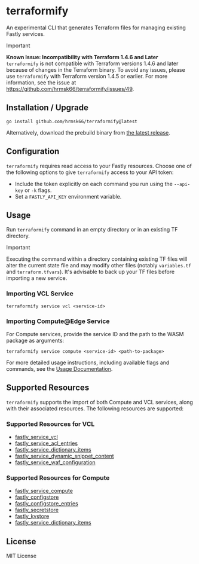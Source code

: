 # terraformify

An experimental CLI that generates Terraform files for managing existing Fastly services.

> [!IMPORTANT]
> **Known Issue: Incompatibility with Terraform 1.4.6 and Later**<br>
> `terraformify` is not compatible with Terraform versions 1.4.6 and later because of changes in the Terraform binary. To avoid any issues, please use `terraformify` with Terraform version 1.4.5 or earlier. For more information, see the issue at https://github.com/hrmsk66/terraformify/issues/49.

## Installation / Upgrade

```
go install github.com/hrmsk66/terraformify@latest
```

Alternatively, download the prebuild binary from [the latest release](https://github.com/hrmsk66/terraformify/releases/latest).

## Configuration

`terraformify` requires read access to your Fastly resources. Choose one of the following options to give `terraformify` access to your API token:

- Include the token explicitly on each command you run using the `--api-key` or `-k` flags.
- Set a `FASTLY_API_KEY` environment variable.

## Usage

Run `terraformify` command in an empty directory or in an existing TF directory.

> [!IMPORTANT]
> Executing the command within a directory containing existing TF files will alter the current state file and may modify other files (notably `variables.tf` and `terraform.tfvars`). It's advisable to back up your TF files before importing a new service.

### Importing VCL Service

```
terraformify service vcl <service-id>
```

### Importing Compute@Edge Service

For Compute services, provide the service ID and the path to the WASM package as arguments:

```
terraformify service compute <service-id> <path-to-package>
```

For more detailed usage instructions, including available flags and commands, see the [Usage Documentation](docs/USAGE.md).

## Supported Resources

`terraformify` supports the import of both Compute and VCL services, along with their associated resources. The following resources are supported:

### Supported Resources for VCL

- [fastly_service_vcl](https://registry.terraform.io/providers/fastly/fastly/latest/docs/resources/service_vcl)
- [fastly_service_acl_entries](https://registry.terraform.io/providers/fastly/fastly/latest/docs/resources/service_acl_entries)
- [fastly_service_dictionary_items](https://registry.terraform.io/providers/fastly/fastly/latest/docs/resources/service_dictionary_items)
- [fastly_service_dynamic_snippet_content](https://registry.terraform.io/providers/fastly/fastly/latest/docs/resources/service_dynamic_snippet_content)
- [fastly_service_waf_configuration](https://registry.terraform.io/providers/fastly/fastly/latest/docs/resources/service_waf_configuration)

### Supported Resources for Compute

- [fastly_service_compute](https://registry.terraform.io/providers/fastly/fastly/latest/docs/resources/service_compute)
- [fastly_configstore](https://registry.terraform.io/providers/fastly/fastly/latest/docs/resources/configstore)
- [fastly_configstore_entries](https://registry.terraform.io/providers/fastly/fastly/latest/docs/resources/configstore_entries)
- [fastly_secretstore](https://registry.terraform.io/providers/fastly/fastly/latest/docs/resources/secretstore)
- [fastly_kvstore](https://registry.terraform.io/providers/fastly/fastly/latest/docs/resources/kvstore)
- [fastly_service_dictionary_items](https://registry.terraform.io/providers/fastly/fastly/latest/docs/resources/service_dictionary_items)

## License

MIT License
